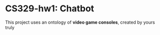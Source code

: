 # CS329-hw1: Chatbot

This project uses an ontology of **video game consoles**, created by yours truly
